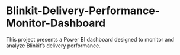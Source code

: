 # Blinkit-Delivery-Performance-Monitor-Dashboard
This project presents a Power BI dashboard designed to monitor and analyze Blinkit’s delivery performance.
